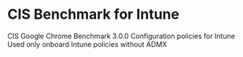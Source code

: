 # CIS Benchmark for Intune

CIS Google Chrome Benchmark 3.0.0 Configuration policies for Intune<br>
Used only onboard Intune policies without ADMX

